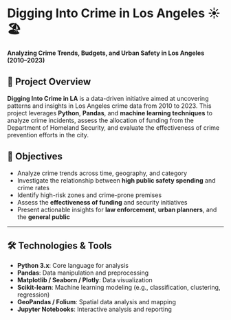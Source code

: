 # Digging Into Crime in Los Angeles ☀️🏖️

**Analyzing Crime Trends, Budgets, and Urban Safety in Los Angeles (2010–2023)**

## 🧠 Project Overview

**Digging Into Crime in LA** is a data-driven initiative aimed at uncovering patterns and insights in Los Angeles crime data from 2010 to 2023. This project leverages **Python**, **Pandas**, and **machine learning techniques** to analyze crime incidents, assess the allocation of funding from the Department of Homeland Security, and evaluate the effectiveness of crime prevention efforts in the city.

## 🎯 Objectives

- Analyze crime trends across time, geography, and category  
- Investigate the relationship between **high public safety spending** and crime rates  
- Identify high-risk zones and crime-prone premises  
- Assess the **effectiveness of funding** and security initiatives  
- Present actionable insights for **law enforcement**, **urban planners**, and the **general public**

---

## 🛠️ Technologies & Tools

- **Python 3.x**: Core language for analysis  
- **Pandas**: Data manipulation and preprocessing  
- **Matplotlib / Seaborn / Plotly**: Data visualization  
- **Scikit-learn**: Machine learning modeling (e.g., classification, clustering, regression)  
- **GeoPandas / Folium**: Spatial data analysis and mapping  
- **Jupyter Notebooks**: Interactive analysis and reporting
